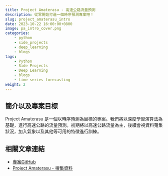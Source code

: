 ```yaml
---
title: Project Amaterasu - 高速公路流量預測
description: 從零開始打造一個時序預測專案吧！
slug: project_amaterasu_intro
date: 2023-10-22 16:00:00+0800
image: pa_intro_cover.png
categories:
    - python
    - side_projects
    - deep_learning
    - blogs
tags:
    - Python
    - Side Projects
    - Deep Learning
    - blogs
    - time series forecasting
weight: 2
---
```


## 簡介以及專案目標

Project Amaterasu 是一個以時序預測為目標的專案。我們將以深度學習演算法為基礎，進行高速公路的流量預測。初期將以高速公路流量為主，後續會視資料蒐集狀況，加入氣象以及其他等可用的特徵進行訓練。

## 相關文章連結

* [專案GitHub](https://github.com/dstipscafe/Amaterasu)
* [Project Amaterasu - 搜集資料](https://dstipscafe.github.io/blogs/p/project_amaterasu_data_prepare)